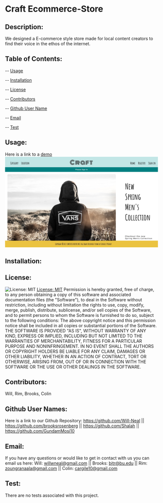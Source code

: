 # Craft Ecommerce-Store
 
## Description: 
  We designed a E-commerce style store made for local content creators to find their voice in the ethos of the internet. 
## Table of Contents:
  -- [Usage](#usage)

  -- [Installation](#installation)

  -- [License](#license)

  -- [Contributors](#contributors)

  -- [Github User Name](#Github-User-Name)

  -- [Email](#email)

  -- [Test](#test)
  
## Usage:
  Here is a link to a [demo](https://limitless-reef-31254.herokuapp.com/) 
  ![Screenshot](./client/src/img/Screenshot1%20Craft.jpeg "screen shot #1 of the ")
  
## Installation:
  
## License:
  ![License: MIT](https://img.shields.io/badge/License-MIT-yellow.svg) [License: MIT](https://opensource.org/licenses/MIT)
  Permission is hereby granted, free of charge, to any person obtaining a copy of this software and associated documentation files (the "Software"), to deal in the Software without restriction, including without limitation the rights to use, copy, modify, merge, publish, distribute, sublicense, and/or sell copies of the Software, and to permit persons to whom the Software is furnished to do so, subject to the following conditions: The above copyright notice and this permission notice shall be included in all copies or substantial portions of the Software. THE SOFTWARE IS PROVIDED "AS IS", WITHOUT WARRANTY OF ANY KIND, EXPRESS OR IMPLIED, INCLUDING BUT NOT LIMITED TO THE WARRANTIES OF MERCHANTABILITY, FITNESS FOR A PARTICULAR PURPOSE AND NONINFRINGEMENT. IN NO EVENT SHALL THE AUTHORS OR COPYRIGHT HOLDERS BE LIABLE FOR ANY CLAIM, DAMAGES OR OTHER LIABILITY, WHETHER IN AN ACTION OF CONTRACT, TORT OR OTHERWISE, ARISING FROM, OUT OF OR IN CONNECTION WITH THE SOFTWARE OR THE USE OR OTHER DEALINGS IN THE SOFTWARE. 
## Contributors:
   Will, Rim, Brooks, Colin 
## Github User Names:
  Here is a link to our Github Repository: https://github.com/Will-Neal || https://github.com/brooksrosenberg || https://github.com/Shalah || https://github.com/GundamMosi10 
## Email:
  If you have any questions or would like to get in contact with us you can email us here: Will: willwneal@gmail.com || Brooks: bjtr@bu.edu || Rim: zoungranaala@gmail.com || Colin: cargile10@gmail.com
## Test: 
  There are no tests associated with this project. 

